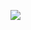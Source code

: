 ![](/C2%20-%20Advanced%20Learning%20Algorithms/week1/Practice%20quiz:%20Neural%20networks%20intuition/ss1.png)